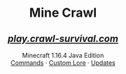 <p align="center">
  <h1 align="center">Mine Crawl</h1>
  <a href="https://crawl-survival.com">
  <h2 align="center"><em>play.crawl-survival.com</em></h2>
  </a>
  <p align="center">
    Minecraft 1.16.4 Java Edition
    <br>
    <a href="#gamemode-commands">Commands</a>
     ·
    <a href="#ghost-commands">Custom Lore</a>
     ·
    <a href="#server-updates">Updates</a>
  </p>
</p>

